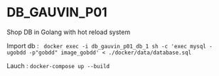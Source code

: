 # DB_GAUVIN_P01
Shop DB in Golang with hot reload system

Import db : ``` docker exec -i db_gauvin_p01_db_1 sh -c 'exec mysql -ugobdd -p"gobdd" image_gobdd' < ./docker/data/database.sql```

Lauch : ```docker-compose up --build```